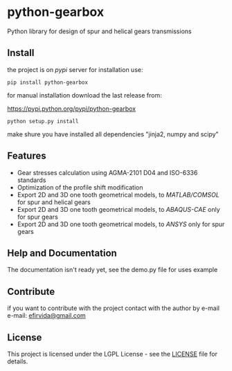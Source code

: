 python-gearbox
==============
Python library for design of spur and helical gears transmissions

Install
-------
the project is on *pypi* server for installation use:

    pip install python-gearbox

for manual installation download the last release from:

https://pypi.python.org/pypi/python-gearbox

    python setup.py install

make shure you have installed all dependencies "jinja2, numpy and scipy"

Features
--------
- Gear stresses calculation using AGMA-2101 D04 and ISO-6336 standards
- Optimization of the profile shift modification
- Export 2D and 3D one tooth geometrical models, to *MATLAB/COMSOL* for spur and helical gears
- Export 2D and 3D one tooth geometrical models, to *ABAQUS-CAE* only for spur gears
- Export 2D and 3D one tooth geometrical models, to *ANSYS* only for spur gears

Help and Documentation
----------------------
The documentation isn't ready yet, see the demo.py file for uses example

Contribute
----------
if you want to contribute with the project contact with the author by e-mail
e-mail: efirvida@gmail.com

License
-------

This project is licensed under the LGPL License - see the [LICENSE](LICENSE) file for details.